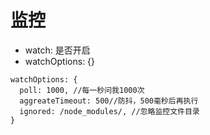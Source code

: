 # 监控
- watch: 是否开启
- watchOptions: {}
```
watchOptions: {
  poll: 1000, //每一秒问我1000次
  aggreateTimeout: 500//防抖，500毫秒后再执行
  ignored: /node_modules/, //忽略监控文件目录
}
````